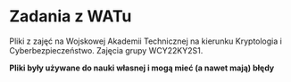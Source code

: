 # Zadania z WATu

Pliki z zajęć na Wojskowej Akademii Technicznej na kierunku Kryptologia i Cyberbezpieczeństwo.
Zajęcia grupy WCY22KY2S1.



**Pliki były używane do nauki własnej i mogą mieć (a nawet mają) błędy**
